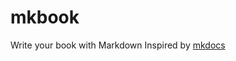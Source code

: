 mkbook
======

Write your book with Markdown
Inspired by [mkdocs](https://github.com/tomchristie/mkdocs)
